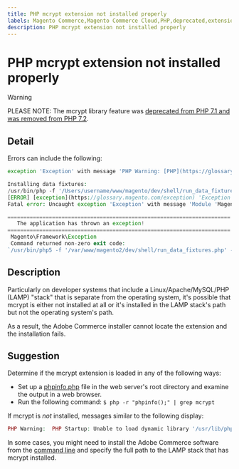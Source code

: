 ```yaml
---
title: PHP mcrypt extension not installed properly
labels: Magento Commerce,Magento Commerce Cloud,PHP,deprecated,extension,how to,mcrypt,Adobe Commerce,cloud infrastructure,on-premises
description: PHP mcrypt extension not installed properly
---
```


# PHP mcrypt extension not installed properly

>[!WARNING]
>
>PLEASE NOTE: The mcrypt library feature was [deprecated from PHP 7.1 and was removed from PHP 7.2](https://www.php.net/manual/en/intro.mcrypt.php).

## Detail

Errors can include the following:

```php
exception 'Exception' with message 'PHP Warning: [PHP](https://glossary.magento.com/php) Startup: Unable to load dynamic [library](https://glossary.magento.com/library) '/usr/lib/php5/20121212/mcrypt.so' - /usr/lib/php5/20121212/mcrypt.so: cannot open shared object file: No such file or directory
```

```php
Installing data fixtures:
/usr/bin/php -f '/Users/username/www/magento/dev/shell/run_data_fixtures.php' -- --bootstrap='MAGE_DIRS[base][path]=/Users/username/www/magento' 2>&1
[ERROR] [exception](https://glossary.magento.com/exception) 'Exception' with message '
Fatal error: Uncaught exception 'Exception' with message 'Module 'Magento_Core' depends on 'mcrypt' PHP [extension](https://glossary.magento.com/extension) that is not loaded.'
```

```php
======================================================================
   The application has thrown an exception!
======================================================================
 Magento\Framework\Exception
 Command returned non-zero exit code:
`/usr/bin/php5 -f '/var/www/magento2/dev/shell/run_data_fixtures.php' -- --bootstrap='MAGE_DIRS[base][path]=/var/www/magento2' 2>&1`
```

## Description

Particularly on developer systems that include a Linux/Apache/MySQL/PHP (LAMP) "stack" that is separate from the operating system, it's possible that mcrypt is either not installed at all or it's installed in the LAMP stack's path but not the operating system's path.

As a result, the Adobe Commerce installer cannot locate the extension and the installation fails.

## Suggestion

Determine if the mcrypt extension is loaded in any of the following ways:

* Set up a [phpinfo.php](http://kb.mediatemple.net/questions/764/How+can+I+create+a+phpinfo.php+page%3F#gs) file in the web server's root directory and examine the output in a web browser.
* Run the following command:    `$ php -r "phpinfo();" | grep mcrypt`

If mcrypt is *not* installed, messages similar to the following display:

```php
PHP Warning:  PHP Startup: Unable to load dynamic library '/usr/lib/php5/20121212/mcrypt.so' - /usr/lib/php5/20121212/mcrypt.so: cannot open shared object file: No such file or directory in Unknown on line 0
```

In some cases, you might need to install the Adobe Commerce software from the [command line](https://devdocs.magento.com/guides/v2.3/install-gde/install/cli/install-cli.html) and specify the full path to the LAMP stack that has mcrypt installed. 
